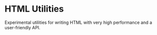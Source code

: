 # HTML Utilities

Experimental utilities for writing HTML with very high performance and a user-friendly API.
